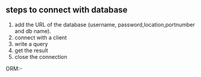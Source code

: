 ## steps to connect with database
1. add the URL of the database (username, password,location,portnumber and db name).
2. connect with a client
3. write a query
4. get the result
5. close the connection

ORM:-